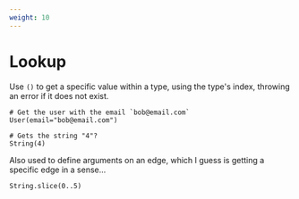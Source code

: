 ```yaml
---
weight: 10
---
```


# Lookup
Use `()` to get a specific value within a type, using the type's index, throwing an error if it does not exist.

```
# Get the user with the email `bob@email.com`
User(email="bob@email.com")

# Gets the string "4"?
String(4)
```

Also used to define arguments on an edge, which I guess is getting a specific edge in a sense...
```
String.slice(0..5)
```